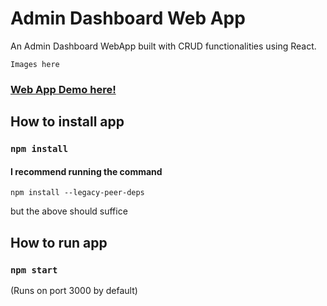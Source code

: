 # Admin Dashboard Web App


An Admin Dashboard WebApp built with CRUD functionalities using React.

```Images here ```



### [Web App Demo here!](https://react-admin-dashboard-crud.vercel.app/ecommerce)





## How to install app

### `npm install`



#### I recommend running the command 

`npm install --legacy-peer-deps`  

but the above should suffice

## How to run app

### `npm start`

(Runs on port 3000 by default)

